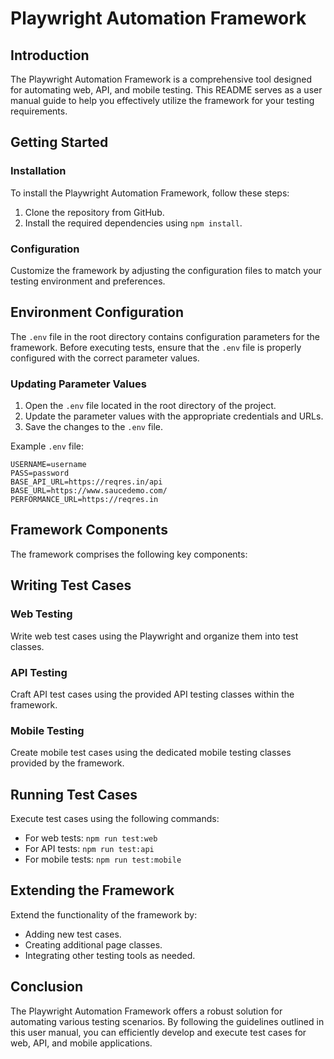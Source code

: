 # Playwright Automation Framework

## Introduction
The Playwright Automation Framework is a comprehensive tool designed for automating web, API, and mobile testing. This README serves as a user manual guide to help you effectively utilize the framework for your testing requirements.

## Getting Started
### Installation
To install the Playwright Automation Framework, follow these steps:
1. Clone the repository from GitHub.
2. Install the required dependencies using `npm install`.

### Configuration
Customize the framework by adjusting the configuration files to match your testing environment and preferences.

## Environment Configuration

The `.env` file in the root directory contains configuration parameters for the framework. Before executing tests, ensure that the `.env` file is properly configured with the correct parameter values.

### Updating Parameter Values

1. Open the `.env` file located in the root directory of the project.
2. Update the parameter values with the appropriate credentials and URLs.
3. Save the changes to the `.env` file.

Example `.env` file:

```
USERNAME=username
PASS=password
BASE_API_URL=https://reqres.in/api
BASE_URL=https://www.saucedemo.com/
PERFORMANCE_URL=https://reqres.in 
```
## Framework Components
The framework comprises the following key components:

## Writing Test Cases
### Web Testing
Write web test cases using the Playwright and organize them into test classes.

### API Testing
Craft API test cases using the provided API testing classes within the framework.

### Mobile Testing
Create mobile test cases using the dedicated mobile testing classes provided by the framework.

## Running Test Cases
Execute test cases using the following commands:
- For web tests: `npm run test:web`
- For API tests: `npm run test:api`
- For mobile tests: `npm run test:mobile`

## Extending the Framework
Extend the functionality of the framework by:
- Adding new test cases.
- Creating additional page classes.
- Integrating other testing tools as needed.

## Conclusion
The Playwright Automation Framework offers a robust solution for automating various testing scenarios. By following the guidelines outlined in this user manual, you can efficiently develop and execute test cases for web, API, and mobile applications.
